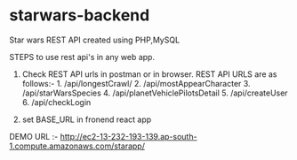 # starwars-backend
Star wars REST API created using PHP,MySQL


STEPS to use rest api's in any web app.

1) Check REST API urls in postman or in browser. 
    REST API URLS are as follows:-
		 1. <BASEURL>/api/longestCrawl/
		 2. <BASEURL>/api/mostAppearCharacter
		 3. <BASEURL>/api/starWarsSpecies
		 4. <BASEURL>/api/planetVehiclePilotsDetail
	         5. <BASEURL>/api/createUser
	         6. <BASEURL>/api/checkLogin
	
2) set BASE_URL in fronend react app


DEMO URL :- http://ec2-13-232-193-139.ap-south-1.compute.amazonaws.com/starapp/
	
	
